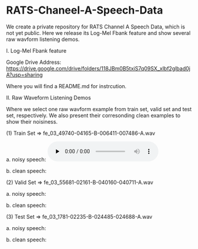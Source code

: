 # RATS-Chaneel-A-Speech-Data
We create a private repository for RATS Channel A Speech Data, which is not yet public. Here we release its Log-Mel Fbank feature and show several raw wavform listening demos.

I. Log-Mel Fbank feature

Google Drive Address: <https://drive.google.com/drive/folders/118JBm0B5txiS7q09SX_xlbf2glbad0jA?usp=sharing>

Where you will find a README.md for instrcution.

II. Raw Waveform Listening Demos

Where we select one raw wavform example from train set, valid set and test set, respectively. We also present their corresonding clean examples to show their noisiness.

(1) Train Set => fe_03_49740-04165-B-006411-007486-A.wav

a. noisy speech: 
​<audio id="audio" controls="" preload="none">
      <source id="wav" src="/demos/train_noisy.wav">
</audio>

b. clean speech:

(2) Valid Set => fe_03_55681-02161-B-040160-040711-A.wav

a. noisy speech: 

b. clean speech:

(3) Test Set => fe_03_1781-02235-B-024485-024688-A.wav

a. noisy speech: 

b. clean speech:

